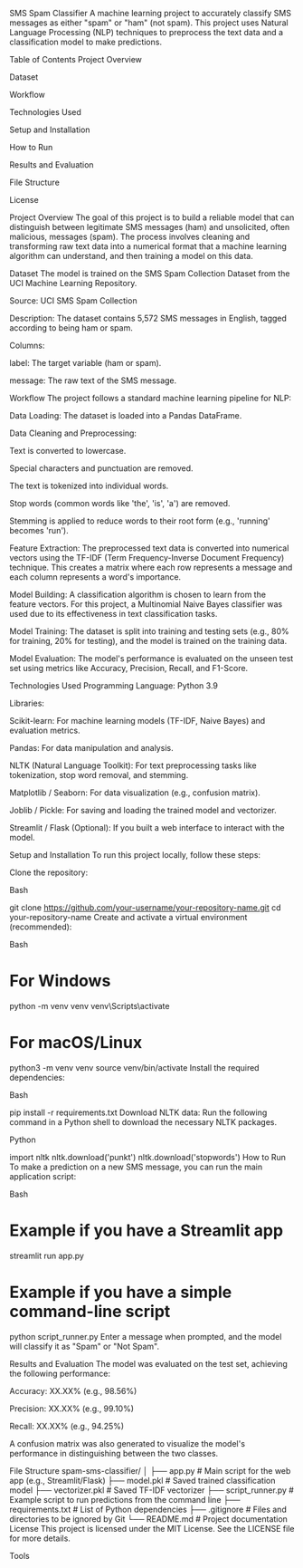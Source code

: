 SMS Spam Classifier
A machine learning project to accurately classify SMS messages as either "spam" or "ham" (not spam). This project uses Natural Language Processing (NLP) techniques to preprocess the text data and a classification model to make predictions.

Table of Contents
Project Overview

Dataset

Workflow

Technologies Used

Setup and Installation

How to Run

Results and Evaluation

File Structure

License

Project Overview
The goal of this project is to build a reliable model that can distinguish between legitimate SMS messages (ham) and unsolicited, often malicious, messages (spam). The process involves cleaning and transforming raw text data into a numerical format that a machine learning algorithm can understand, and then training a model on this data.

Dataset
The model is trained on the SMS Spam Collection Dataset from the UCI Machine Learning Repository.

Source: UCI SMS Spam Collection

Description: The dataset contains 5,572 SMS messages in English, tagged according to being ham or spam.

Columns:

label: The target variable (ham or spam).

message: The raw text of the SMS message.

Workflow
The project follows a standard machine learning pipeline for NLP:

Data Loading: The dataset is loaded into a Pandas DataFrame.

Data Cleaning and Preprocessing:

Text is converted to lowercase.

Special characters and punctuation are removed.

The text is tokenized into individual words.

Stop words (common words like 'the', 'is', 'a') are removed.

Stemming is applied to reduce words to their root form (e.g., 'running' becomes 'run').

Feature Extraction: The preprocessed text data is converted into numerical vectors using the TF-IDF (Term Frequency-Inverse Document Frequency) technique. This creates a matrix where each row represents a message and each column represents a word's importance.

Model Building: A classification algorithm is chosen to learn from the feature vectors. For this project, a Multinomial Naive Bayes classifier was used due to its effectiveness in text classification tasks.

Model Training: The dataset is split into training and testing sets (e.g., 80% for training, 20% for testing), and the model is trained on the training data.

Model Evaluation: The model's performance is evaluated on the unseen test set using metrics like Accuracy, Precision, Recall, and F1-Score.

Technologies Used
Programming Language: Python 3.9

Libraries:

Scikit-learn: For machine learning models (TF-IDF, Naive Bayes) and evaluation metrics.

Pandas: For data manipulation and analysis.

NLTK (Natural Language Toolkit): For text preprocessing tasks like tokenization, stop word removal, and stemming.

Matplotlib / Seaborn: For data visualization (e.g., confusion matrix).

Joblib / Pickle: For saving and loading the trained model and vectorizer.

Streamlit / Flask (Optional): If you built a web interface to interact with the model.

Setup and Installation
To run this project locally, follow these steps:

Clone the repository:

Bash

git clone https://github.com/your-username/your-repository-name.git
cd your-repository-name
Create and activate a virtual environment (recommended):

Bash

# For Windows
python -m venv venv
venv\Scripts\activate

# For macOS/Linux
python3 -m venv venv
source venv/bin/activate
Install the required dependencies:

Bash

pip install -r requirements.txt
Download NLTK data:
Run the following command in a Python shell to download the necessary NLTK packages.

Python

import nltk
nltk.download('punkt')
nltk.download('stopwords')
How to Run
To make a prediction on a new SMS message, you can run the main application script:

Bash

# Example if you have a Streamlit app
streamlit run app.py

# Example if you have a simple command-line script
python script_runner.py
Enter a message when prompted, and the model will classify it as "Spam" or "Not Spam".

Results and Evaluation
The model was evaluated on the test set, achieving the following performance:

Accuracy: XX.XX% (e.g., 98.56%)

Precision: XX.XX% (e.g., 99.10%)

Recall: XX.XX% (e.g., 94.25%)

A confusion matrix was also generated to visualize the model's performance in distinguishing between the two classes.

File Structure
spam-sms-classifier/
│
├── app.py                  # Main script for the web app (e.g., Streamlit/Flask)
├── model.pkl               # Saved trained classification model
├── vectorizer.pkl          # Saved TF-IDF vectorizer
├── script_runner.py        # Example script to run predictions from the command line
├── requirements.txt        # List of Python dependencies
├── .gitignore              # Files and directories to be ignored by Git
└── README.md               # Project documentation
License
This project is licensed under the MIT License. See the LICENSE file for more details.













Tools

